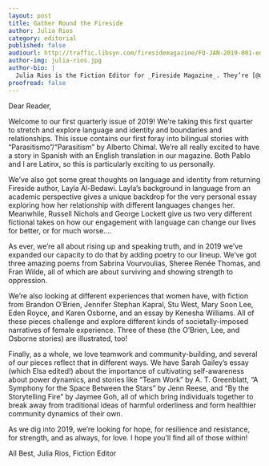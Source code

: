 ```yaml
---
layout: post
title: Gather Round the Fireside
author: Julia Rios
category: editorial
published: false
audiourl: http://traffic.libsyn.com/firesidemagazine/FQ-JAN-2019-001-editorial-by-julia-rios.mp3
author-img: julia-rios.jpg
author-bio: |
  Julia Rios is the Fiction Editor for _Fireside Magazine_. They’re [@omgjulia](https://www.twitter.com/omgjulia) on Twitter.    
proofread: false
---
```




Dear Reader,

Welcome to our first quarterly issue of 2019! We’re taking this first quarter to stretch and explore language and identity and boundaries and relationships. This issue contains our first foray into bilingual stories with “Parasitismo”/“Parasitism” by Alberto Chimal. We’re all really excited to have a story in Spanish with an English translation in our magazine. Both Pablo and I are Latinx, so this is particularly exciting to us personally.

We’ve also got some great thoughts on language and identity from returning Fireside author, Layla Al-Bedawi. Layla’s background in language from an academic perspective gives a unique backdrop for the very personal essay exploring how her relationship with different languages changes her. Meanwhile, Russell Nichols and George Lockett give us two very different fictional takes on how our engagement with language can change our lives for better, or for much worse….

As ever, we’re all about rising up and speaking truth, and in 2019 we’ve expanded our capacity to do that by adding poetry to our lineup. We’ve got three amazing poems from Sabrina Vourvoulias, Sheree Renée Thomas, and Fran Wilde, all of which are about surviving and showing strength to oppression.

We’re also looking at different experiences that women have, with fiction from Brandon O’Brien, Jennifer Stephan Kapral, Stu West, Mary Soon Lee, Eden Royce, and Karen Osborne, and an essay by Kenesha Williams. All of these pieces challenge and explore different kinds of societally-imposed narratives of female experience. Three of these (the O’Brien, Lee, and Osborne stories) are illustrated, too!

Finally, as a whole, we love teamwork and community-building, and several of our pieces reflect that in different ways. We have Sarah Gailey’s essay (which Elsa edited!) about the importance of cultivating self-awareness about power dynamics, and stories like “Team Work” by A. T. Greenblatt, “A Symphony for the Space Between the Stars” by Jenn Reese, and “By the Storytelling Fire” by Jaymee Goh, all of which bring individuals together to break away from traditional ideas of harmful orderliness and form healthier community dynamics of their own.

As we dig into 2019, we’re looking for hope, for resilience and resistance, for strength, and as always, for love. I hope you’ll find all of those within!

All Best,
Julia Rios, Fiction Editor
